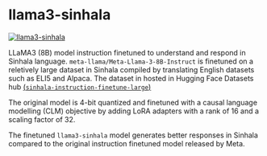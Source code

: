 # llama3-sinhala

[![llama3-sinhala](https://img.shields.io/badge/llama3--sinhala-huggingface-orange)](https://huggingface.co/ihalage/llama3-sinhala)

LLaMA3 (8B) model instruction finetuned to understand and respond in Sinhala language. `meta-llama/Meta-Llama-3-8B-Instruct` is finetuned on a reletively large dataset in
Sinhala compiled by translating English datasets such as ELI5 and Alpaca. The dataset in hosted in Hugging Face Datasets hub [(`sinhala-instruction-finetune-large`)](https://huggingface.co/datasets/ihalage/sinhala-instruction-finetune-large)

The original model is 4-bit quantized and finetuned with a causal language modelling (CLM) objective by adding LoRA adapters with a rank of 16 and a scaling factor of 32.

The finetuned `llama3-sinhala` model generates better responses in Sinhala compared to the original instruction finetuned model released by Meta.
